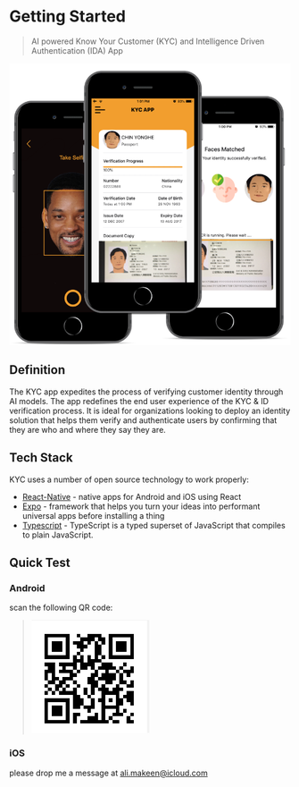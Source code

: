 # Getting Started

> AI powered Know Your Customer (KYC) and Intelligence Driven Authentication (IDA) App

![](_media/intro1.png)

<!-- <img src="_media/intro1.jpg" data-canonical-src="_media/intro1.jpg" width="822" height="548" /><br /><br /> -->

## Definition

The KYC app expedites the process of verifying customer identity through AI models. The app redefines the end user experience of the KYC & ID verification process. It is ideal for organizations looking to deploy an identity solution that helps them verify and authenticate users by confirming that they are who and where they say they are.

## Tech Stack

KYC uses a number of open source technology to work properly:

- [React-Native] - native apps for Android and iOS using React
- [Expo] - framework that helps you turn your ideas into performant universal apps before installing a thing
- [Typescript] - TypeScript is a typed superset of JavaScript that compiles to plain JavaScript.

## Quick Test

### Android

scan the following QR code:

> ![](_media/kycQR.png)

### iOS

please drop me a message at ali.makeen@icloud.com

[//]: # "These are reference links used in the body of this note and get stripped out when the markdown processor does its job. There is no need to format nicely because it shouldn't be seen. Thanks SO - http://stackoverflow.com/questions/4823468/store-comments-in-markdown-syntax"
[react-native]: https://facebook.github.io/react-native
[expo]: https://expo.io/
[typescript]: https://www.typescriptlang.org/

